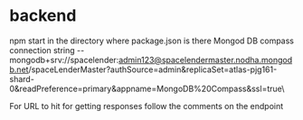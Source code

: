 # backend

npm start in the directory where package.json is there
Mongod DB compass connection string --mongodb+srv://spacelender:admin123@spacelendermaster.nodha.mongodb.net/spaceLenderMaster?authSource=admin&replicaSet=atlas-pjg161-shard-0&readPreference=primary&appname=MongoDB%20Compass&ssl=true\

For URL to hit for getting responses follow the comments on the endpoint
